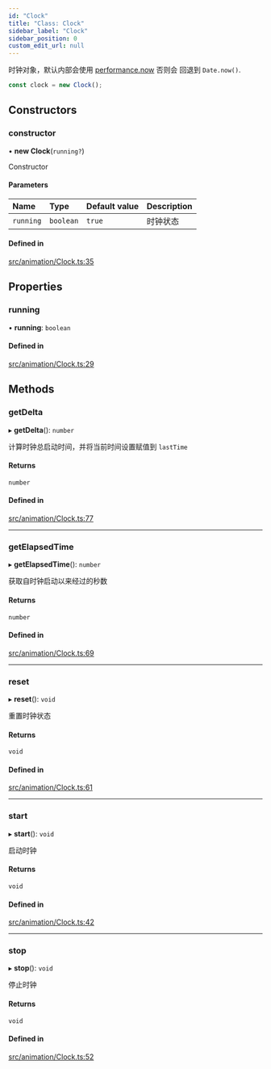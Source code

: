 ```yaml
---
id: "Clock"
title: "Class: Clock"
sidebar_label: "Clock"
sidebar_position: 0
custom_edit_url: null
---
```


时钟对象，默认内部会使用 [performance.now](https://developer.mozilla.org/en-US/docs/Web/API/Performance/now) 否则会
回退到 `Date.now()`.
```ts
const clock = new Clock();
```

## Constructors

### constructor

• **new Clock**(`running?`)

Constructor

#### Parameters

| Name | Type | Default value | Description |
| :------ | :------ | :------ | :------ |
| `running` | `boolean` | `true` | 时钟状态 |

#### Defined in

[src/animation/Clock.ts:35](https://github.com/sakitam-gis/vis-engine/blob/7b15dbb/src/animation/Clock.ts#L35)

## Properties

### running

• **running**: `boolean`

#### Defined in

[src/animation/Clock.ts:29](https://github.com/sakitam-gis/vis-engine/blob/7b15dbb/src/animation/Clock.ts#L29)

## Methods

### getDelta

▸ **getDelta**(): `number`

计算时钟总启动时间，并将当前时间设置赋值到 `lastTime`

#### Returns

`number`

#### Defined in

[src/animation/Clock.ts:77](https://github.com/sakitam-gis/vis-engine/blob/7b15dbb/src/animation/Clock.ts#L77)

___

### getElapsedTime

▸ **getElapsedTime**(): `number`

获取自时钟启动以来经过的秒数

#### Returns

`number`

#### Defined in

[src/animation/Clock.ts:69](https://github.com/sakitam-gis/vis-engine/blob/7b15dbb/src/animation/Clock.ts#L69)

___

### reset

▸ **reset**(): `void`

重置时钟状态

#### Returns

`void`

#### Defined in

[src/animation/Clock.ts:61](https://github.com/sakitam-gis/vis-engine/blob/7b15dbb/src/animation/Clock.ts#L61)

___

### start

▸ **start**(): `void`

启动时钟

#### Returns

`void`

#### Defined in

[src/animation/Clock.ts:42](https://github.com/sakitam-gis/vis-engine/blob/7b15dbb/src/animation/Clock.ts#L42)

___

### stop

▸ **stop**(): `void`

停止时钟

#### Returns

`void`

#### Defined in

[src/animation/Clock.ts:52](https://github.com/sakitam-gis/vis-engine/blob/7b15dbb/src/animation/Clock.ts#L52)
